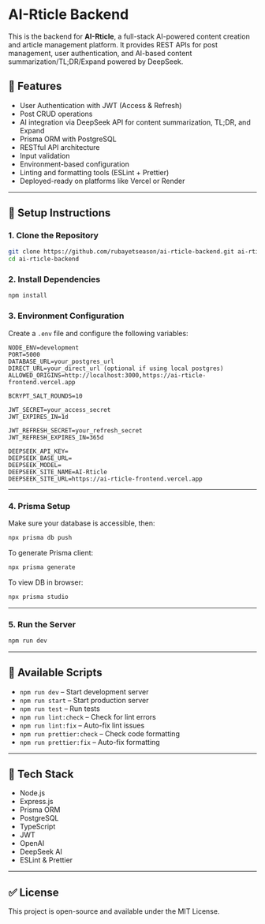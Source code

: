 # AI-Rticle Backend

This is the backend for **AI-Rticle**, a full-stack AI-powered content creation and article management platform. It provides REST APIs for post management, user authentication, and AI-based content summarization/TL;DR/Expand powered by DeepSeek.

## 🧠 Features

- User Authentication with JWT (Access & Refresh)
- Post CRUD operations
- AI integration via DeepSeek API for content summarization, TL;DR, and Expand
- Prisma ORM with PostgreSQL
- RESTful API architecture
- Input validation
- Environment-based configuration
- Linting and formatting tools (ESLint + Prettier)
- Deployed-ready on platforms like Vercel or Render

---

## 🚀 Setup Instructions

### 1. Clone the Repository

```bash
git clone https://github.com/rubayetseason/ai-rticle-backend.git ai-rticle-backend
cd ai-rticle-backend
```

### 2. Install Dependencies

```bash
npm install
```

### 3. Environment Configuration

Create a `.env` file and configure the following variables:

```env
NODE_ENV=development
PORT=5000
DATABASE_URL=your_postgres_url
DIRECT_URL=your_direct_url (optional if using local postgres)
ALLOWED_ORIGINS=http://localhost:3000,https://ai-rticle-frontend.vercel.app

BCRYPT_SALT_ROUNDS=10

JWT_SECRET=your_access_secret
JWT_EXPIRES_IN=1d

JWT_REFRESH_SECRET=your_refresh_secret
JWT_REFRESH_EXPIRES_IN=365d

DEEPSEEK_API_KEY=
DEEPSEEK_BASE_URL=
DEEPSEEK_MODEL=
DEEPSEEK_SITE_NAME=AI-Rticle
DEEPSEEK_SITE_URL=https://ai-rticle-frontend.vercel.app
```

---

### 4. Prisma Setup

Make sure your database is accessible, then:

```bash
npx prisma db push
```

To generate Prisma client:

```bash
npx prisma generate
```

To view DB in browser:

```bash
npx prisma studio
```

---

### 5. Run the Server

```bash
npm run dev
```

---

## 🧪 Available Scripts

- `npm run dev` – Start development server
- `npm run start` – Start production server
- `npm run test` – Run tests
- `npm run lint:check` – Check for lint errors
- `npm run lint:fix` – Auto-fix lint issues
- `npm run prettier:check` – Check code formatting
- `npm run prettier:fix` – Auto-fix formatting

---

## 📁 Tech Stack

- Node.js
- Express.js
- Prisma ORM
- PostgreSQL
- TypeScript
- JWT
- OpenAI
- DeepSeek AI
- ESLint & Prettier

---

## ✅ License

This project is open-source and available under the MIT License.

